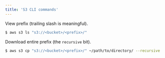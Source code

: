 ```yaml
---
title: 'S3 CLI commands'
---
```

View prefix (trailing slash is meaningful).
```bash
$ aws s3 ls "s3://<bucket>/<prefix>/"
```

Download entire prefix (the `recursive` bit).
```bash
$ aws s3 cp "s3://<bucket>/<prefix>/" ~/path/to/directory/ --recursive
```

